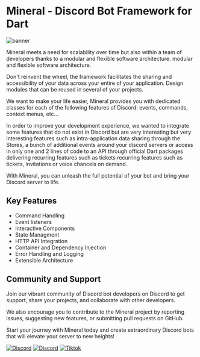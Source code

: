 # Mineral - Discord Bot Framework for Dart

![banner](https://raw.githubusercontent.com/mineral-dart/core/develop/assets/images/github-branding.png)

Mineral meets a need for scalability over time but also within a team of developers thanks to a modular and flexible software architecture. modular and flexible software architecture.

Don't reinvent the wheel, the framework facilitates the sharing and accessibility of your data across your entire of your application. Design modules that can be reused in several of your projects.

We want to make your life easier, Mineral provides you with dedicated classes for each of the following features of Discord: events, commands, context menus, etc...

In order to improve your development experience, we wanted to integrate some features that do not exist in Discord but are very interesting but very interesting features such as intra-application data sharing through the Stores, a bunch of additional events around your discord servers or access in only one and 2 lines of code to an API through official Dart packages delivering recurring features such as tickets recurring features such as tickets, invitations or voice chancels on demand.

With Mineral, you can unleash the full potential of your bot and bring your Discord server to life.

## Key Features

- Command Handling
- Event listeners
- Interactive Components
- State Managment
- HTTP API Integration
- Container and Dependency Injection
- Error Handling and Logging
- Extensible Architecture

## Community and Support
Join our vibrant community of Discord bot developers on Discord to get support, share your projects, and collaborate with other developers.

We also encourage you to contribute to the Mineral project by reporting issues, suggesting new features, or submitting pull requests on GitHub.

Start your journey with Mineral today and create extraordinary Discord bots that will elevate your server to new heights!

[![Discord](https://img.shields.io/badge/GitHub-100000?style=for-the-badge&logo=github&logoColor=white)](https://github.com/mineral-dart/core)
[![Discord](https://img.shields.io/badge/Discord-7289DA?style=for-the-badge&logo=discord&logoColor=white)](https://discord.gg/fH9UQDMZSn)
[![Tiktok](https://img.shields.io/badge/Tiktok-000000?style=for-the-badge&logo=tiktok&logoColor=white)]()
